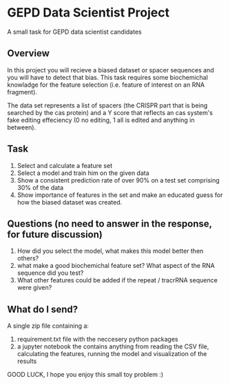 # GEPD Data Scientist Project
A small task for GEPD data scientist candidates

## Overview

In this project you will recieve a biased dataset or spacer sequences and you will have to detect that bias. This task requires some biochemichal knowladge for the feature selection (i.e. feature of interest on an RNA fragment).

The data set represents a list of spacers (the CRISPR part that is being searched by the cas protein) and a Y score that reflects an cas system's fake editing effeciency (0 no editing, 1 all is edited and anything in between).

## Task

1. Select and calculate a feature set
2. Select a model and train him on the given data
3. Show a consistent prediction rate of over 90% on a test set comprising 30% of the data
4. Show importance of features in the set and make an educated guess for how the biased dataset was created.


## Questions (no need to answer in the response, for future discussion)

1. How did you select the model, what makes this model better then others?
2. what make a good biochemichal feature set? What aspect of the RNA sequence did you test?
3. What other features could be added if the repeat / tracrRNA sequence were given?


## What do I send?

A single zip file containing a:
1. requirement.txt file with the neccesery python packages
2. a jupyter notebook the contains anything from reading the CSV file, calculating the features, running the model and visualization of the results



GOOD LUCK, I hope you enjoy this small toy problem :)
